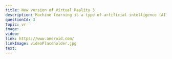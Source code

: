 ```yaml
---
title: New version of Virtual Reality 3
description: Machine learning is a type of artificial intelligence (AI) that provides computers with the ability to learn without being explicitly programmed. Machine learning focuses on the development of computer programs that can change when exposed to new data.
questionId: 3
topic: vr
image:
video:
link: https://www.android.com/
linkImage: videoPlaceholder.jpg
text:
---
```

